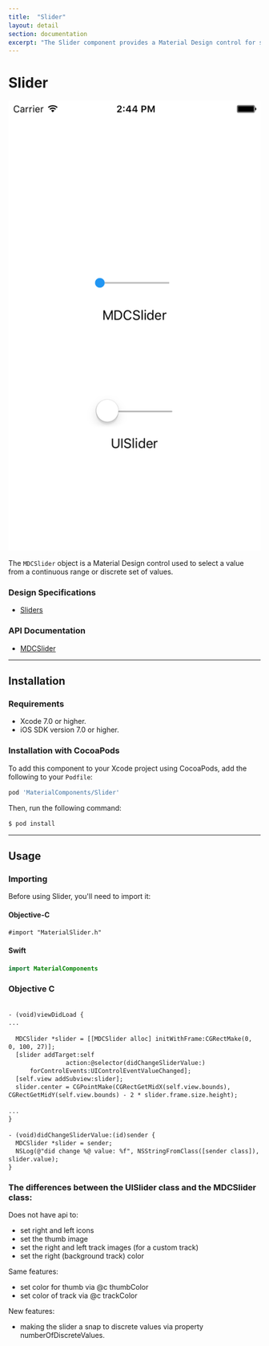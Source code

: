 ```yaml
---
title:  "Slider"
layout: detail
section: documentation
excerpt: "The Slider component provides a Material Design control for selecting a value from a continuous range or discrete set of values."
---
```

# Slider

![Slider](docs/assets/slider_screenshot.png)
<!--{: .ios-screenshot .right }-->

The `MDCSlider` object is a Material Design control used to select a value from a continuous range
or discrete set of values.
<!--{: .intro }-->

### Design Specifications

<ul class="icon-list">
  <li class="icon-link"><a href="https://www.google.com/design/spec/components/sliders.html">Sliders</a></li>
</ul>

### API Documentation

<ul class="icon-list">
  <li class="icon-link"><a href="/components/Slider/apidocs/Classes/MDCSlider.html">MDCSlider</a></li>
</ul>

- - -

## Installation

### Requirements

- Xcode 7.0 or higher.
- iOS SDK version 7.0 or higher.


### Installation with CocoaPods

To add this component to your Xcode project using CocoaPods, add the following to your `Podfile`:

~~~ bash
pod 'MaterialComponents/Slider'
~~~

Then, run the following command:

~~~ bash
$ pod install
~~~


- - -


## Usage

### Importing

Before using Slider, you'll need to import it:

<!--<div class="material-code-render" markdown="1">-->
#### Objective-C

~~~ objc
#import "MaterialSlider.h"
~~~

#### Swift
~~~ swift
import MaterialComponents
~~~
<!--</div>-->

<!--<div class="material-code-render" markdown="1">-->

### Objective C
~~~ objc

- (void)viewDidLoad {
...

  MDCSlider *slider = [[MDCSlider alloc] initWithFrame:CGRectMake(0, 0, 100, 27)];
  [slider addTarget:self
                action:@selector(didChangeSliderValue:)
      forControlEvents:UIControlEventValueChanged];
  [self.view addSubview:slider];
  slider.center = CGPointMake(CGRectGetMidX(self.view.bounds), CGRectGetMidY(self.view.bounds) - 2 * slider.frame.size.height);

...
}

- (void)didChangeSliderValue:(id)sender {
  MDCSlider *slider = sender;
  NSLog(@"did change %@ value: %f", NSStringFromClass([sender class]), slider.value);
}

~~~
<!--</div>-->

### The differences between the UISlider class and the MDCSlider class:

Does not have api to:

- set right and left icons
- set the thumb image
- set the right and left track images (for a custom track)
- set the right (background track) color

Same features:

- set color for thumb via @c thumbColor
- set color of track via @c trackColor

New features:

- making the slider a snap to discrete values via property numberOfDiscreteValues.
